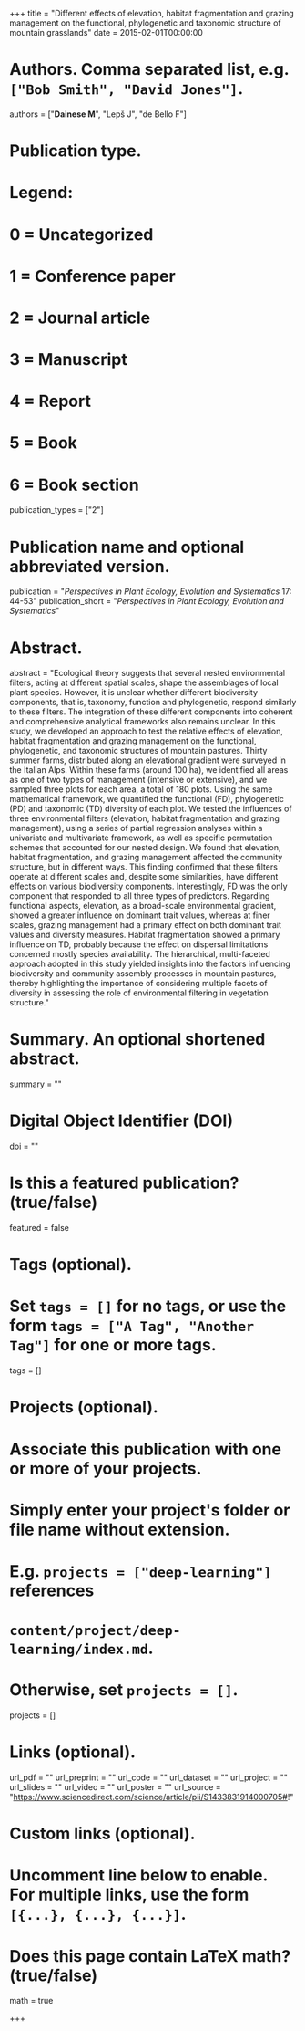 +++
title = "Different effects of elevation, habitat fragmentation and grazing management on the functional, phylogenetic and taxonomic structure of mountain grasslands"
date = 2015-02-01T00:00:00

# Authors. Comma separated list, e.g. `["Bob Smith", "David Jones"]`.
authors = ["**Dainese M**", "Lepš J", "de Bello F"]

# Publication type.
# Legend:
# 0 = Uncategorized
# 1 = Conference paper
# 2 = Journal article
# 3 = Manuscript
# 4 = Report
# 5 = Book
# 6 = Book section
publication_types = ["2"]

# Publication name and optional abbreviated version.
publication = "*Perspectives in Plant Ecology, Evolution and Systematics* 17: 44-53"
publication_short = "*Perspectives in Plant Ecology, Evolution and Systematics*"

# Abstract.
abstract = "Ecological theory suggests that several nested environmental filters, acting at different spatial scales, shape the assemblages of local plant species. However, it is unclear whether different biodiversity components, that is, taxonomy, function and phylogenetic, respond similarly to these filters. The integration of these different components into coherent and comprehensive analytical frameworks also remains unclear. In this study, we developed an approach to test the relative effects of elevation, habitat fragmentation and grazing management on the functional, phylogenetic, and taxonomic structures of mountain pastures. Thirty summer farms, distributed along an elevational gradient were surveyed in the Italian Alps. Within these farms (around 100 ha), we identified all areas as one of two types of management (intensive or extensive), and we sampled three plots for each area, a total of 180 plots. Using the same mathematical framework, we quantified the functional (FD), phylogenetic (PD) and taxonomic (TD) diversity of each plot. We tested the influences of three environmental filters (elevation, habitat fragmentation and grazing management), using a series of partial regression analyses within a univariate and multivariate framework, as well as specific permutation schemes that accounted for our nested design. We found that elevation, habitat fragmentation, and grazing management affected the community structure, but in different ways. This finding confirmed that these filters operate at different scales and, despite some similarities, have different effects on various biodiversity components. Interestingly, FD was the only component that responded to all three types of predictors. Regarding functional aspects, elevation, as a broad-scale environmental gradient, showed a greater influence on dominant trait values, whereas at finer scales, grazing management had a primary effect on both dominant trait values and diversity measures. Habitat fragmentation showed a primary influence on TD, probably because the effect on dispersal limitations concerned mostly species availability. The hierarchical, multi-faceted approach adopted in this study yielded insights into the factors influencing biodiversity and community assembly processes in mountain pastures, thereby highlighting the importance of considering multiple facets of diversity in assessing the role of environmental filtering in vegetation structure."

# Summary. An optional shortened abstract.
summary = ""

# Digital Object Identifier (DOI)
doi = ""

# Is this a featured publication? (true/false)
featured = false

# Tags (optional).
#   Set `tags = []` for no tags, or use the form `tags = ["A Tag", "Another Tag"]` for one or more tags.
tags = []

# Projects (optional).
#   Associate this publication with one or more of your projects.
#   Simply enter your project's folder or file name without extension.
#   E.g. `projects = ["deep-learning"]` references 
#   `content/project/deep-learning/index.md`.
#   Otherwise, set `projects = []`.
projects = []

# Links (optional).
url_pdf = ""
url_preprint = ""
url_code = ""
url_dataset = ""
url_project = ""
url_slides = ""
url_video = ""
url_poster = ""
url_source = "https://www.sciencedirect.com/science/article/pii/S1433831914000705#!"

# Custom links (optional).
#   Uncomment line below to enable. For multiple links, use the form `[{...}, {...}, {...}]`.


# Does this page contain LaTeX math? (true/false)
math = true

+++
